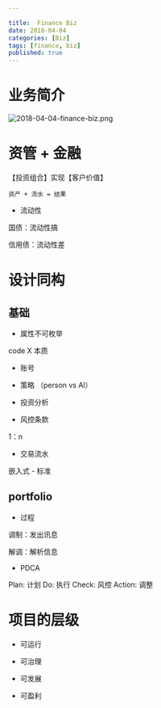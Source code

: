 ```yaml
---

title:  Finance Biz
date: 2018-04-04
categories: [Biz]
tags: [finance, biz]
published: true
---
```


# 业务简介

![2018-04-04-finance-biz.png](https://raw.githubusercontent.com/houbb/resource/master/img/finance/biz/2018-04-04-finance-biz.png)


# 资管 + 金融

【投资组合】实现【客户价值】

`资产 + 流水 = 结果`

- 流动性

国债：流动性搞

信用债：流动性差

# 设计同构

## 基础

- 属性不可枚举

code X 本质

- 账号

- 策略 （person vs AI）

- 投资分析

- 风控条款

1：n

- 交易流水

嵌入式 - 标准

## portfolio

- 过程

调制：发出讯息

解调：解析信息

- PDCA

Plan: 计划
Do: 执行
Check: 风控
Action: 调整



# 项目的层级

- 可运行

- 可治理

- 可发展

- 可盈利








 





